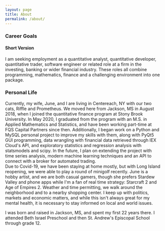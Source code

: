 ```yaml
---
layout: page
title: About
permalink: /about/
---
```


### Career Goals

#### Short Version

I am seeking employment as a quantitative analyst, quantitative developer, quantitative trader, software engineer or related role at a firm in the investing, banking or wider financial industry. These roles all combine programming, mathematics, finance and a challenging environment into one package.  


### Personal Life

Currently, my wife, June, and I are living in Centereach, NY with our two cats, Riffle and Prometheus. We moved here from Jackson, MS in August 2018, when I joined the quantitative finance program at Stony Brook University. In May 2020, I graduated from the program with an M.S. in Applied Mathematics and Statistics, and have been working part-time at FQS Capital Partners since then. Additionally, I began work on a Python and MySQL personal project to improve my skills with them, along with PyQt5 GUI programming, data wrangling with financial data retrieved through IEX Cloud's API, and exploratory statistics and regression analysis with statsmodels and scipy. In the future, I plan on extending the project with time series analysis, modern machine learning techniques and an API to connect with a broker for automated trading.  
Due to Covid-19, we have been staying at home mostly, but with Long Island reopening, we were able to play a round of minigolf recently. June is a hobby artist, and we are both casual gamers, though she prefers Stardew Valley and phone apps while I'm a fan of real time strategy: Starcraft 2 and Age of Empires 2. Weather and time permitting, we walk around the neighborhood and to a nearby shopping center. I keep up with politics, markets and economic matters, and while this isn't always great for my mental health, it is necessary to stay informed on local and world issues.


I was born and raised in Jackson, MS, and spent my first 22 years there. I attended Beth Israel Preschool and then St. Andrew's Episcopal School through grade 12. 
